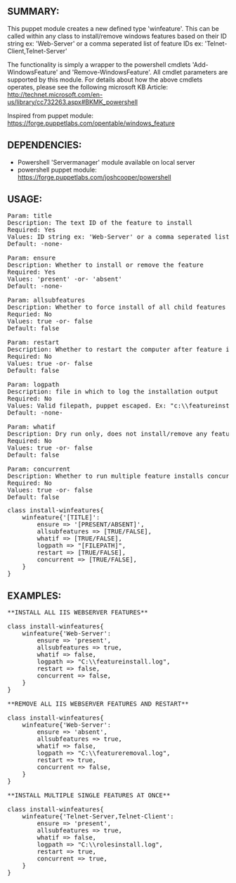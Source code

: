 SUMMARY:
------------------------
This puppet module creates a new defined type 'winfeature'. This can be called within any
class to install/remove windows features based on their ID string ex: 'Web-Server' or a 
comma seperated list of feature IDs ex: 'Telnet-Client,Telnet-Server' 

The functionality is simply a wrapper to the powershell cmdlets 'Add-WindowsFeature' and 'Remove-WindowsFeature'.
All cmdlet parameters are supported by this module. For details about how the above cmdlets operates, please see the 
following microsoft KB Article: http://technet.microsoft.com/en-us/library/cc732263.aspx#BKMK_powershell

Inspired from puppet module: https://forge.puppetlabs.com/opentable/windows_feature

DEPENDENCIES:
------------------------
* Powershell 'Servermanager' module available on local server
* powershell puppet module: https://forge.puppetlabs.com/joshcooper/powershell 

USAGE:
------------------------

<pre>
Param: title
Description: The text ID of the feature to install
Required: Yes
Values: ID string ex: 'Web-Server' or a comma seperated list of feature IDs ex: 'Telnet-Client,Telnet-Server' 
Default: -none-

Param: ensure
Description: Whether to install or remove the feature
Required: Yes
Values: 'present' -or- 'absent'
Default: -none-

Param: allsubfeatures
Description: Whether to force install of all child features
Requried: No
Values: true -or- false
Default: false

Param: restart
Description: Whether to restart the computer after feature installation.
Required: No
Values: true -or- false
Default: false

Param: logpath
Description: file in which to log the installation output
Required: No
Values: Valid filepath, puppet escaped. Ex: "c:\\featureinstall.log"
Default: -none-

Param: whatif
Description: Dry run only, does not install/remove any feature nor restart. 
Required: No
Values: true -or- false
Default: false

Param: concurrent
Description: Whether to run multiple feature installs concurrently.
Required: No
Values: true -or- false
Default: false
</pre>

<pre>
class install-winfeatures{    
    winfeature{'[TITLE]':
        ensure => '[PRESENT/ABSENT]',
        allsubfeatures => [TRUE/FALSE],        
        whatif => [TRUE/FALSE],
        logpath => "[FILEPATH]",
        restart => [TRUE/FALSE],
        concurrent => [TRUE/FALSE],
    }
}
</pre>


EXAMPLES:
------------------------

<pre>
**INSTALL ALL IIS WEBSERVER FEATURES**

class install-winfeatures{    
    winfeature{'Web-Server':
        ensure => 'present',
        allsubfeatures => true,        
        whatif => false,
        logpath => "C:\\featureinstall.log",
        restart => false,
        concurrent => false,
    }
}

**REMOVE ALL IIS WEBSERVER FEATURES AND RESTART**

class install-winfeatures{    
    winfeature{'Web-Server':
        ensure => 'absent',
        allsubfeatures => true,        
        whatif => false,
        logpath => "C:\\featureremoval.log",
        restart => true,
        concurrent => false,
    }
}

**INSTALL MULTIPLE SINGLE FEATURES AT ONCE**

class install-winfeatures{    
    winfeature{'Telnet-Server,Telnet-Client':
        ensure => 'present',
        allsubfeatures => true,        
        whatif => false,
        logpath => "C:\\rolesinstall.log",
        restart => true,
        concurrent => true,
    }
}
</pre>